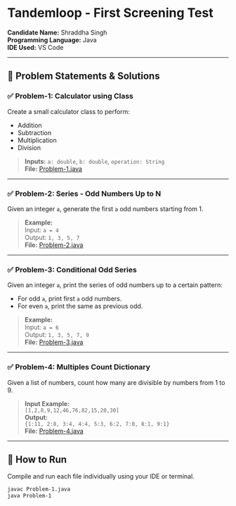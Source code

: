 # Tandemloop - First Screening Test

**Candidate Name:** Shraddha Singh  
**Programming Language:** Java  
**IDE Used:** VS Code 

---

## 🧠 Problem Statements & Solutions

### ✅ Problem-1: Calculator using Class

Create a small calculator class to perform:
- Addition
- Subtraction
- Multiplication
- Division

> **Inputs:** `a: double`, `b: double`, `operation: String`  
> **File:** [Problem-1.java](./Problem-1.java)

---

### ✅ Problem-2: Series - Odd Numbers Up to N

Given an integer `a`, generate the first `a` odd numbers starting from 1.

> **Example:**  
> Input: `a = 4`  
> Output: `1, 3, 5, 7`  
> **File:** [Problem-2.java](./Problem-2.java)

---

### ✅ Problem-3: Conditional Odd Series

Given an integer `a`, print the series of odd numbers up to a certain pattern:
- For odd `a`, print first `a` odd numbers.
- For even `a`, print the same as previous odd.

> **Example:**  
> Input: `a = 6`  
> Output: `1, 3, 5, 7, 9`  
> **File:** [Problem-3.java](./Problem-3.java)

---

### ✅ Problem-4: Multiples Count Dictionary

Given a list of numbers, count how many are divisible by numbers from 1 to 9.

> **Input Example:**  
> `[1,2,8,9,12,46,76,82,15,20,30]`  
> **Output:**  
> `{1:11, 2:8, 3:4, 4:4, 5:3, 6:2, 7:0, 8:1, 9:1}`  
> **File:** [Problem-4.java](./Problem-4.java)

---

## 🚀 How to Run

Compile and run each file individually using your IDE or terminal.

```bash
javac Problem-1.java
java Problem-1
